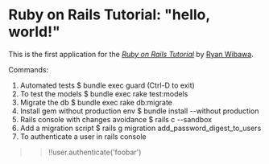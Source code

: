 # Ruby on Rails Tutorial: "hello, world!"

This is the first application for the
[*Ruby on Rails Tutorial*](http://www.railstutorial.org/)
by [Ryan Wibawa](http://www.avisow.com/).

Commands:

1. Automated tests
  $ bundle exec guard
  (Ctrl-D to exit)
2. To test the models
  $ bundle exec rake test:models
3. Migrate the db
  $ bundle exec rake db:migrate
4. Install gem without production env
  $ bundle install --without production
5. Rails console with changes avoidance
  $ rails c --sandbox
6. Add a migration script
  $ rails g migration add_password_digest_to_users
7. To authenticate a user in rails console
  >> !!user.authenticate('foobar')
